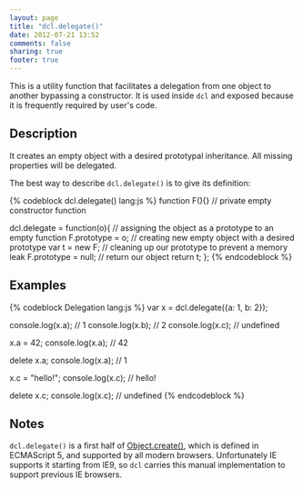 ```yaml
---
layout: page
title: "dcl.delegate()"
date: 2012-07-21 13:52
comments: false
sharing: true
footer: true
---
```


This is a utility function that facilitates a delegation from one object to another bypassing a constructor.
It is used inside `dcl` and exposed because it is frequently required by user's code.

## Description

It creates an empty object with a desired prototypal inheritance. All missing properties will be delegated.

The best way to describe `dcl.delegate()` is to give its definition:

{% codeblock dcl.delegate() lang:js %}
function F(){} // private empty constructor function

dcl.delegate = function(o){
  // assigning the object as a prototype to an empty function
  F.prototype = o;
  // creating new empty object with a desired prototype
  var t = new F;
  // cleaning up our prototype to prevent a memory leak
  F.prototype = null;
  // return our object
  return t;
};
{% endcodeblock %}

## Examples

{% codeblock Delegation lang:js %}
var x = dcl.delegate({a: 1, b: 2});

console.log(x.a); // 1
console.log(x.b); // 2
console.log(x.c); // undefined

x.a = 42;
console.log(x.a); // 42

delete x.a;
console.log(x.a); // 1

x.c = "hello!";
console.log(x.c); // hello!

delete x.c;
console.log(x.c); // undefined
{% endcodeblock %}

## Notes

`dcl.delegate()` is a first half of
[Object.create()](https://developer.mozilla.org/en-US/docs/JavaScript/Reference/Global_Objects/Object/create),
which is defined in ECMAScript 5, and supported by all modern browsers. Unfortunately IE supports it starting from IE9,
so `dcl` carries this manual implementation to support previous IE browsers.